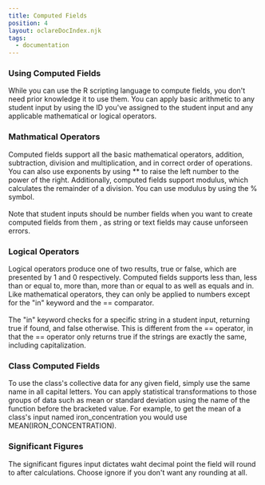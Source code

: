```yaml
---
title: Computed Fields
position: 4
layout: oclareDocIndex.njk
tags:
  - documentation
---
```

### Using Computed Fields

While you can use the R scripting language to compute fields, you don't need prior knowledge it to use them. You can apply basic arithmetic to any student input by using the ID you've assigned to the student input and any applicable mathematical or logical operators.

### Mathmatical Operators

Computed fields support all the basic mathematical operators, addition, subtraction, division and multiplication, and in correct order of operations. You can also use exponents by using \*\* to raise the left number to the power of the right. Additionally, computed fields support modulus, which calculates the remainder of a division. You can use modulus by using the % symbol.\
\
Note that student inputs should be number fields when you want to create computed fields from them , as string or text fields may cause unforseen errors.

### Logical Operators

Logical operators produce one of two results, true or false, which are presented by 1 and 0 respectively. Computed fields supports less than, less than or equal to, more than, more than or equal to as well as equals and in. Like mathematical operators, they can only be applied to numbers except for the "in" keyword and the == comparator.\
\
The "in" keyword checks for a specific string in a student input, returning true if found, and false otherwise. This is different from the == operator, in that the == operator only returns true if the strings are exactly the same, including capitalization.

### Class Computed Fields

To use the class's collective data for any given field, simply use the same name in all capital letters. You can apply statistical transformations to those groups of data such as mean or standard deviation using the name of the function before the bracketed value. For example, to get the mean of a class's input named iron_concentration you would use MEAN(IRON_CONCENTRATION).

### Significant Figures

The significant figures input dictates waht decimal point the field will round to after calculations. Choose ignore if you don't want any rounding at all.